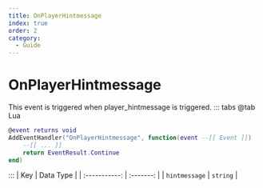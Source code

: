 ```yaml
---
title: OnPlayerHintmessage
index: true
order: 2
category:
  - Guide
---
```


# OnPlayerHintmessage
This event is triggered when player_hintmessage is triggered.
::: tabs
@tab Lua
```lua
@event returns void
AddEventHandler("OnPlayerHintmessage", function(event --[[ Event ]])
    --[[ ... ]]
    return EventResult.Continue
end)
```

:::
|      Key      | Data Type |
| :-----------: | :-------: |
| `hintmessage` |  `string` |
